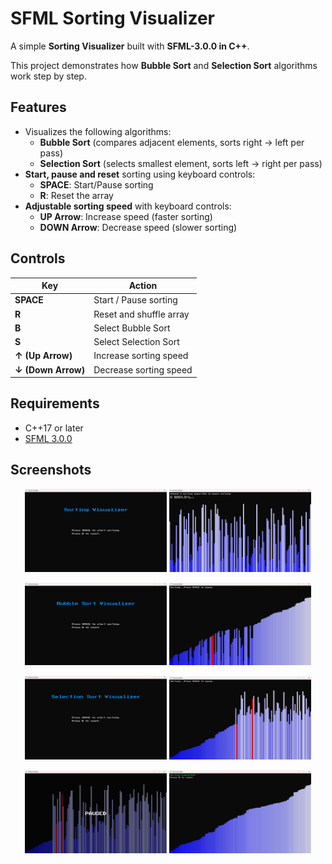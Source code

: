 # SFML Sorting Visualizer

A simple **Sorting Visualizer** built with **SFML-3.0.0 in C++**.

This project demonstrates how **Bubble Sort** and **Selection Sort** algorithms work step by step.

## Features
- Visualizes the following algorithms:
    - **Bubble Sort** (compares adjacent elements, sorts right -> left per pass)
    - **Selection Sort** (selects smallest element, sorts left -> right per pass)
- **Start, pause and reset** sorting using keyboard controls:
    - **SPACE**: Start/Pause sorting
    - **R**: Reset the array
- **Adjustable sorting speed** with keyboard controls:
    - **UP Arrow**: Increase speed (faster sorting)
    - **DOWN Arrow**: Decrease speed (slower sorting)

## Controls
| Key | Action |
|-----|--------|
| **SPACE** | Start / Pause sorting |
| **R** | Reset and shuffle array |
| **B** | Select Bubble Sort |
| **S** | Select Selection Sort |
| **↑ (Up Arrow)** | Increase sorting speed |
| **↓ (Down Arrow)** | Decrease sorting speed |

## Requirements
- C++17 or later
- [SFML 3.0.0](https://www.sfml-dev.org/download/)

## Screenshots
<p align="center">
    <img src="screenshots/1.png" width="45%" />
    <img src="screenshots/2.png" width="45%" />
</p>
<p align="center">
    <img src="screenshots/3.png" width="45%" />
    <img src="screenshots/4.png" width="45%" />
</p>
<p align="center">
    <img src="screenshots/5.png" width="45%" />
    <img src="screenshots/6.png" width="45%" />
</p>
<p align="center">
    <img src="screenshots/7.png" width="45%" />
    <img src="screenshots/8.png" width="45%" />
</p>

